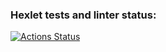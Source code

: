### Hexlet tests and linter status:
[![Actions Status](https://github.com/poxmel2019/backend-project-44/workflows/hexlet-check/badge.svg)](https://github.com/poxmel2019/backend-project-44/actions)